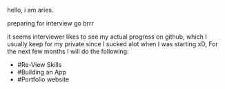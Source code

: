 hello, i am aries.

preparing for interview go brrr

it seems interviewer likes to see my actual progress on github, which I usually keep for my private since I sucked alot when I was starting xD,
For the next few months I will do the following:
- #Re-View Skills
- #Building an App
- #Portfolio website
